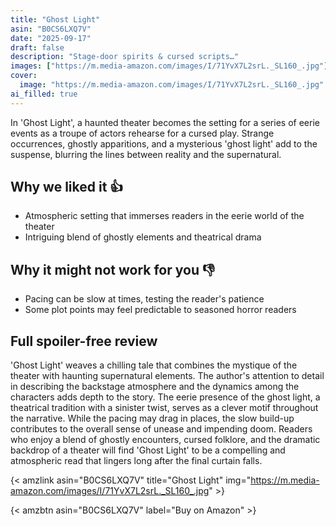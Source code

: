 ```yaml
---
title: "Ghost Light"
asin: "B0CS6LXQ7V"
date: "2025-09-17"
draft: false
description: "Stage-door spirits & cursed scripts…"
images: ["https://m.media-amazon.com/images/I/71YvX7L2srL._SL160_.jpg"]
cover:
  image: "https://m.media-amazon.com/images/I/71YvX7L2srL._SL160_.jpg"
ai_filled: true
---
```


In 'Ghost Light', a haunted theater becomes the setting for a series of eerie
events as a troupe of actors rehearse for a cursed play. Strange occurrences,
ghostly apparitions, and a mysterious 'ghost light' add to the suspense,
blurring the lines between reality and the supernatural.

## Why we liked it 👍
- Atmospheric setting that immerses readers in the eerie world of the theater
- Intriguing blend of ghostly elements and theatrical drama

## Why it might not work for you 👎
- Pacing can be slow at times, testing the reader's patience
- Some plot points may feel predictable to seasoned horror readers

## Full spoiler-free review
 'Ghost Light' weaves a chilling tale that combines the mystique of the theater
with haunting supernatural elements. The author's attention to detail in
describing the backstage atmosphere and the dynamics among the characters adds
depth to the story. The eerie presence of the ghost light, a theatrical
tradition with a sinister twist, serves as a clever motif throughout the
narrative. While the pacing may drag in places, the slow build-up contributes to
the overall sense of unease and impending doom. Readers who enjoy a blend of
ghostly encounters, cursed folklore, and the dramatic backdrop of a theater will
find 'Ghost Light' to be a compelling and atmospheric read that lingers long
after the final curtain falls.

{< amzlink asin="B0CS6LXQ7V" title="Ghost Light" img="https://m.media-amazon.com/images/I/71YvX7L2srL._SL160_.jpg" >}

{< amzbtn asin="B0CS6LXQ7V" label="Buy on Amazon" >}
